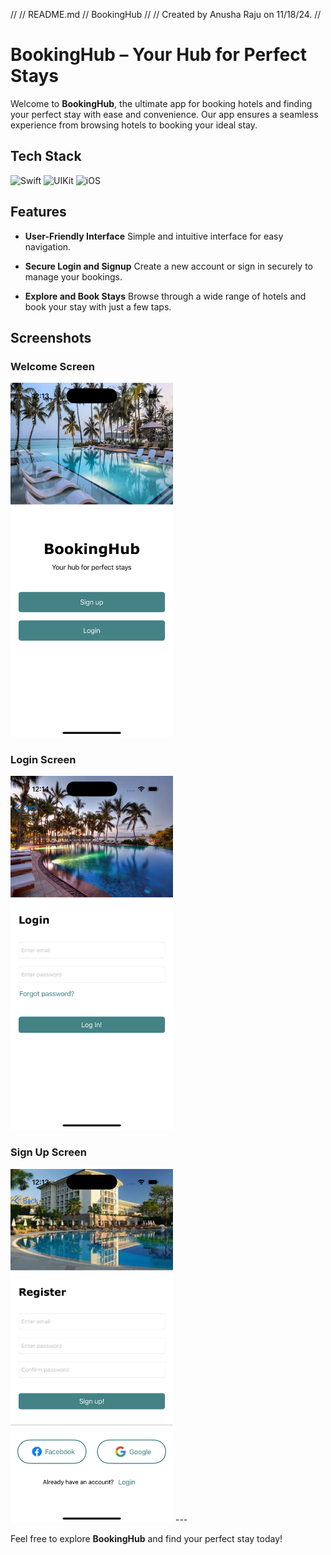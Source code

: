 //
//  README.md
//  BookingHub
//
//  Created by Anusha Raju on 11/18/24.
//

# BookingHub – Your Hub for Perfect Stays

Welcome to **BookingHub**, the ultimate app for booking hotels and finding your perfect stay with ease and convenience. Our app ensures a seamless experience from browsing hotels to booking your ideal stay.

## Tech Stack

![Swift](https://img.shields.io/badge/Language-Swift-orange)
![UIKit](https://img.shields.io/badge/Framework-UIKit-blue)
![iOS](https://img.shields.io/badge/Platform-iOS-lightgrey)


## Features

- **User-Friendly Interface**
  Simple and intuitive interface for easy navigation.

- **Secure Login and Signup**
  Create a new account or sign in securely to manage your bookings.

- **Explore and Book Stays**
  Browse through a wide range of hotels and book your stay with just a few taps.

## Screenshots

### Welcome Screen
<img src="welcome.png" alt="Welcome Screen" width="260">

### Login Screen
<img src="login.png" alt="Login Screen" width="260">

### Sign Up Screen
<img src="signup.png" alt="Sign Up Screen" width="260" >
---

Feel free to explore **BookingHub** and find your perfect stay today!
